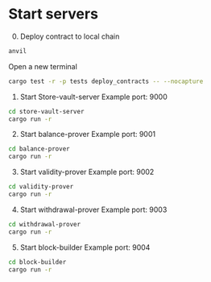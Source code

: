 # Start servers

0. Deploy contract to local chain
```bash
anvil  
```
Open a new terminal
```bash
cargo test -r -p tests deploy_contracts -- --nocapture
```


1. Start Store-vault-server
Example port: 9000
```bash
cd store-vault-server
cargo run -r
```

2. Start balance-prover
Example port: 9001
```bash
cd balance-prover
cargo run -r
```

3. Start validity-prover
Example port: 9002
```bash
cd validity-prover
cargo run -r
```

4. Start withdrawal-prover
Example port: 9003
```bash
cd withdrawal-prover
cargo run -r
```

5. Start block-builder
Example port: 9004
```bash
cd block-builder
cargo run -r
```
